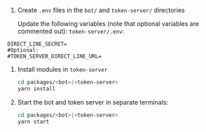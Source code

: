 1. Create `.env` files in the `bot/` and `token-server/` directories

   Update the following variables (note that optional variables are commented out):
   `token-server/.env`:

```
DIRECT_LINE_SECRET=
#Optional:
#TOKEN_SERVER_DIRECT_LINE_URL=
```

1. Install modules in `token-server`

   ```bash
   cd packages/<bot>|<token-server>
   yarn install
   ```

1. Start the bot and token server in separate terminals:

   ```bash
   cd packages/<bot>|<token-server>
   yarn start
   ```
